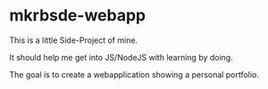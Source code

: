 # mkrbsde-webapp

This is a little Side-Project of mine.

It should help me get into JS/NodeJS with learning by doing.

The goal is to create a webapplication showing a personal portfolio.
